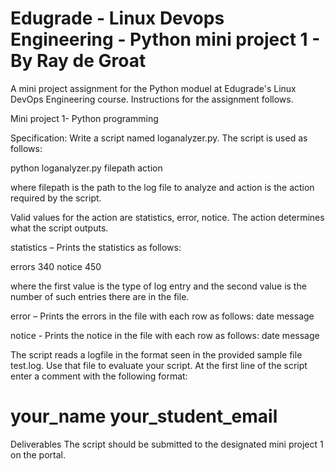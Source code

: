 # Edugrade - Linux Devops Engineering - Python mini project 1 - By Ray de Groat

A mini project assignment for the Python moduel at Edugrade's Linux DevOps Engineering course. Instructions for the assignment follows.

Mini project 1- Python programming

Specification:
Write a script named loganalyzer.py. The script is used as follows:

python loganalyzer.py filepath action

where filepath is the path to the log file to analyze and action is the action required by the script.

Valid values for the action are statistics, error, notice. The action determines what the script outputs.

statistics – Prints the statistics as follows:

errors 340
notice 450

where the first value is the type of log entry and the second value is the number of such entries there are in the file.

error – Prints the errors in the file with each row as follows: date message

notice - Prints the notice in the file with each row as follows: date message

The script reads a logfile in the format seen in the provided sample file test.log. Use that file to evaluate your script. At the first line of the script enter a comment with the following format:

# your_name your_student_email

Deliverables
The script should be submitted to the designated mini project 1 on the portal.
